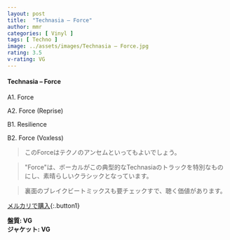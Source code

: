 ```yaml
---
layout: post
title:  "Technasia – Force"
author: mmr
categories: [ Vinyl ]
tags: [ Techno ]
image: ../assets/images/Technasia – Force.jpg
rating: 3.5
v-rating: VG
---
```


#### Technasia – Force

A1. Force

A2. Force (Reprise)

B1. Resilience

B2. Force (Voxless)

> このForceはテクノのアンセムといってもよいでしょう。

> "Force"は、ボーカルがこの典型的なTechnasiaのトラックを特別なものにし、素晴らしいクラシックとなっています。

> 裏面のブレイクビートミックスも要チェックすで、聴く価値があります。

[メルカリで購入](https://jp.mercari.com/item/m82234983144){:.button1}

<div class="mt-4 mb-4 d-flex align-items-center">
<strong class="mr-1">盤質: VG</strong>
</div>
<div class="mt-4 mb-4 d-flex align-items-center">
<strong class="mr-1">ジャケット: VG</strong>
</div>
